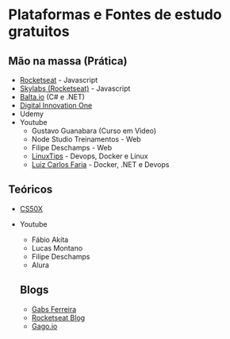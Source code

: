 # Plataformas e Fontes de estudo gratuitos

## Mão na massa (Prática)

- [Rocketseat](https://rocketseat.com.br/) - Javascript
- [Skylabs (Rocketseat)](https://skylab.rocketseat.com.br/) - Javascript
- [Balta.io](http://balta.io/) (C# e .NET)
- [Digital Innovation One](https://web.digitalinnovation.one/)
- Udemy
- Youtube
  - Gustavo Guanabara (Curso em Vìdeo)
  - Node Studio Treinamentos - Web
  - Filipe Deschamps - Web
  - [LinuxTips](https://www.youtube.com/user/linuxtipscanal) - Devops, Docker e Linux
  - [Luiz Carlos Faria](https://www.youtube.com/channel/UCMIVSozTL-nd3vkmQ7y1wIw) - Docker, .NET e Devops

## Teóricos

- [CS50X](https://cs50.harvard.edu/x/2020/)

- Youtube
  - Fábio Akita
  - Lucas Montano
  - Filipe Deschamps
  - Alura
  
  ## Blogs
  - [Gabs Ferreira](http://gabsferreira.com/#open)
  - [Rocketseat Blog](https://blog.rocketseat.com.br/)
  - [Gago.io](https://gago.io/)
